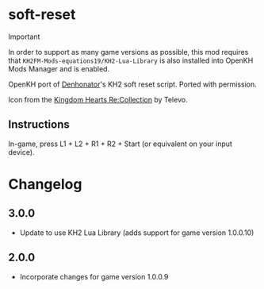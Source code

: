 # soft-reset

> [!IMPORTANT]
> In order to support as many game versions as possible, this mod requires that `KH2FM-Mods-equations19/KH2-Lua-Library`
> is also installed into OpenKH Mods Manager and is enabled.

OpenKH port of [Denhonator](https://github.com/Denhonator/KHPCSpeedrunTools)'s KH2 soft reset script. Ported with
permission.

Icon from the [Kingdom Hearts Re:Collection](https://github.com/Televo/kingdom-hearts-recollection) by Televo.

## Instructions

In-game, press L1 + L2 + R1 + R2 + Start (or equivalent on your input device).

# Changelog

## 3.0.0

- Update to use KH2 Lua Library (adds support for game version 1.0.0.10)

## 2.0.0

- Incorporate changes for game version 1.0.0.9
